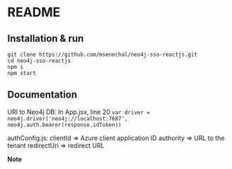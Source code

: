    # README

   ## Installation & run
   ```
   git clone https://github.com/msenechal/neo4j-sso-reactjs.git
   cd neo4j-sso-reactjs
   npm i
   npm start
   ```

   ## Documentation
   URI to Neo4j DB:
   In App.jsx, line 20
   ```var driver = neo4j.driver('neo4j://localhost:7687', neo4j.auth.bearer(response.idToken)) ```

   authConfig.js:
   clientId => Azure client application ID
   authority => URL to the tenant 
   redirectUri => redirect URL

   **Note** 
